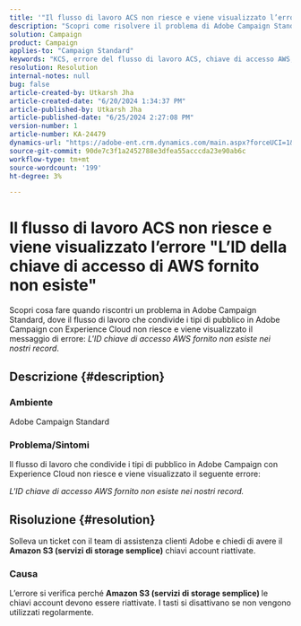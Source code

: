 ```yaml
---
title: '"Il flusso di lavoro ACS non riesce e viene visualizzato l’errore \"L’ID chiave di accesso AWS fornito non esiste\"'
description: "Scopri come risolvere il problema di Adobe Campaign Standard in cui il flusso di lavoro non riesce e viene visualizzato l’errore \"L’ID della chiave di accesso di AWS fornito non esiste nei nostri record\"."
solution: Campaign
product: Campaign
applies-to: "Campaign Standard"
keywords: "KCS, errore del flusso di lavoro ACS, chiave di accesso AWS, chiave di accesso AWS non esiste, Adobe Campaign Standard, Adobe Experience League"
resolution: Resolution
internal-notes: null
bug: false
article-created-by: Utkarsh Jha
article-created-date: "6/20/2024 1:34:37 PM"
article-published-by: Utkarsh Jha
article-published-date: "6/25/2024 2:27:08 PM"
version-number: 1
article-number: KA-24479
dynamics-url: "https://adobe-ent.crm.dynamics.com/main.aspx?forceUCI=1&pagetype=entityrecord&etn=knowledgearticle&id=5644a3d5-092f-ef11-840a-00224809e160"
source-git-commit: 90de7c3f1a2452788e3dfea55acccda23e90ab6c
workflow-type: tm+mt
source-wordcount: '199'
ht-degree: 3%

---
```


# Il flusso di lavoro ACS non riesce e viene visualizzato l’errore &quot;L’ID della chiave di accesso di AWS fornito non esiste&quot;


Scopri cosa fare quando riscontri un problema in Adobe Campaign Standard, dove il flusso di lavoro che condivide i tipi di pubblico in Adobe Campaign con Experience Cloud non riesce e viene visualizzato il messaggio di errore: *L&#39;ID chiave di accesso AWS fornito non esiste nei nostri record*.

## Descrizione {#description}


### Ambiente

Adobe Campaign Standard



### Problema/Sintomi

Il flusso di lavoro che condivide i tipi di pubblico in Adobe Campaign con Experience Cloud non riesce e viene visualizzato il seguente errore:

*L&#39;ID chiave di accesso AWS fornito non esiste nei nostri record.*


## Risoluzione {#resolution}


Solleva un ticket con il team di assistenza clienti Adobe e chiedi di avere il <b>Amazon S3 (servizi di storage semplice)</b> chiavi account riattivate.



### Causa

L’errore si verifica perché <b>Amazon S3 (servizi di storage semplice) </b>le chiavi account devono essere riattivate. I tasti si disattivano se non vengono utilizzati regolarmente.
